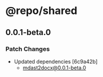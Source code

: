 # @repo/shared

## 0.0.1-beta.0

### Patch Changes

- Updated dependencies [6c9a42b]
  - mdast2docx@0.0.1-beta.0
